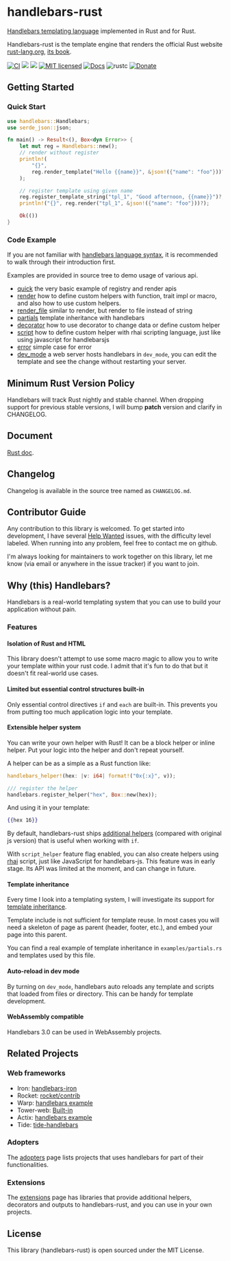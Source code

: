 handlebars-rust
===============

[Handlebars templating language](https://handlebarsjs.com) implemented
in Rust and for Rust.

Handlebars-rust is the template engine that renders the official Rust website
[rust-lang.org](https://www.rust-lang.org), [its
book](https://doc.rust-lang.org/book/).

[![CI](https://github.com/sunng87/handlebars-rust/actions/workflows/main.yml/badge.svg)](https://github.com/sunng87/handlebars-rust/actions/workflows/main.yml)
[![](https://img.shields.io/crates/v/handlebars)](https://crates.io/crates/handlebars)
[![](https://img.shields.io/crates/d/handlebars.svg)](https://crates.io/crates/handlebars)
[![MIT licensed](https://img.shields.io/badge/license-MIT-blue.svg)](./LICENSE)
[![Docs](https://docs.rs/handlebars/badge.svg)](https://docs.rs/crate/handlebars/)
![rustc](https://img.shields.io/badge/rustc-1.56+-lightgray.svg)
[![Donate](https://img.shields.io/badge/donate-liberapay-yellow.svg)](https://liberapay.com/Sunng/donate)

## Getting Started

### Quick Start

```rust
use handlebars::Handlebars;
use serde_json::json;

fn main() -> Result<(), Box<dyn Error>> {
    let mut reg = Handlebars::new();
    // render without register
    println!(
        "{}",
        reg.render_template("Hello {{name}}", &json!({"name": "foo"}))?
    );

    // register template using given name
    reg.register_template_string("tpl_1", "Good afternoon, {{name}}")?;
    println!("{}", reg.render("tpl_1", &json!({"name": "foo"}))?);

    Ok(())
}
```

### Code Example

If you are not familiar with [handlebars language
syntax](https://handlebarsjs.com), it is recommended to walk through
their introduction first.

Examples are provided in source tree to demo usage of various api.

* [quick](https://github.com/sunng87/handlebars-rust/blob/master/examples/quick.rs)
  the very basic example of registry and render apis
* [render](https://github.com/sunng87/handlebars-rust/blob/master/examples/render.rs)
  how to define custom helpers with function, trait impl or macro, and also how
  to use custom helpers.
* [render_file](https://github.com/sunng87/handlebars-rust/blob/master/examples/render_file.rs)
  similar to render, but render to file instead of string
* [partials](https://github.com/sunng87/handlebars-rust/blob/master/examples/partials.rs)
  template inheritance with handlebars
* [decorator](https://github.com/sunng87/handlebars-rust/blob/master/examples/decorator.rs)
  how to use decorator to change data or define custom helper
* [script](https://github.com/sunng87/handlebars-rust/blob/master/examples/script.rs)
  how to define custom helper with rhai scripting language,
  just like using javascript for handlebarsjs
* [error](https://github.com/sunng87/handlebars-rust/blob/master/examples/error.rs)
  simple case for error
* [dev_mode](https://github.com/sunng87/handlebars-rust/blob/master/examples/dev_mode.rs)
  a web server hosts handlebars in `dev_mode`, you can edit the template and see the change
  without restarting your server.

## Minimum Rust Version Policy

Handlebars will track Rust nightly and stable channel. When dropping
support for previous stable versions, I will bump **patch** version
and clarify in CHANGELOG.

## Document

[Rust doc](https://docs.rs/crate/handlebars/).

## Changelog

Changelog is available in the source tree named as `CHANGELOG.md`.

## Contributor Guide

Any contribution to this library is welcomed. To get started into
development, I have several [Help
Wanted](https://github.com/sunng87/handlebars-rust/issues?q=is%3Aissue+is%3Aopen+label%3A%22help+wanted%22)
issues, with the difficulty level labeled. When running into any problem,
feel free to contact me on github.

I'm always looking for maintainers to work together on this library,
let me know (via email or anywhere in the issue tracker) if you
want to join.

## Why (this) Handlebars?

Handlebars is a real-world templating system that you can use to build
your application without pain.

### Features

#### Isolation of Rust and HTML

This library doesn't attempt to use some macro magic to allow you to
write your template within your rust code. I admit that it's fun to do
that but it doesn't fit real-world use cases.

#### Limited but essential control structures built-in

Only essential control directives `if` and `each` are built-in. This
prevents you from putting too much application logic into your template.

#### Extensible helper system

You can write your own helper with Rust! It can be a block helper or
inline helper. Put your logic into the helper and don't repeat
yourself.

A helper can be as a simple as a Rust function like:

```rust
handlebars_helper!(hex: |v: i64| format!("0x{:x}", v));

/// register the helper
handlebars.register_helper("hex", Box::new(hex));
```

And using it in your template:

```handlebars
{{hex 16}}
```

By default, handlebars-rust ships [additional helpers](https://github.com/sunng87/handlebars-rust/blob/master/src/helpers/helper_extras.rs#L6)
(compared with original js version)
that is useful when working with `if`.

With `script_helper` feature flag enabled, you can also create helpers
using [rhai](https://github.com/jonathandturner/rhai) script, just like JavaScript
for handlebars-js. This feature was in early stage. Its API was limited at the
moment, and can change in future.

#### Template inheritance

Every time I look into a templating system, I will investigate its
support for [template
inheritance](https://docs.djangoproject.com/en/3.2/ref/templates/language/#template-inheritance).

Template include is not sufficient for template reuse. In most cases
you will need a skeleton of page as parent (header, footer, etc.), and
embed your page into this parent.

You can find a real example of template inheritance in
`examples/partials.rs` and templates used by this file.

#### Auto-reload in dev mode

By turning on `dev_mode`, handlebars auto reloads any template and scripts that
loaded from files or directory. This can be handy for template development.

#### WebAssembly compatible

Handlebars 3.0 can be used in WebAssembly projects.

## Related Projects

### Web frameworks

* Iron: [handlebars-iron](https://github.com/sunng87/handlebars-iron)
* Rocket: [rocket/contrib](https://api.rocket.rs/v0.4/rocket_contrib/templates/index.html)
* Warp: [handlebars
  example](https://github.com/seanmonstar/warp/blob/master/examples/handlebars_template.rs)
* Tower-web: [Built-in](https://github.com/carllerche/tower-web)
* Actix: [handlebars
  example](https://github.com/actix/examples/blob/master/templating/handlebars/src/main.rs)
* Tide: [tide-handlebars](https://github.com/No9/tide-handlebars)

### Adopters

The
[adopters](https://github.com/sunng87/handlebars-rust/wiki/Adopters)
page lists projects that uses handlebars for part of their
functionalities.

### Extensions

The
[extensions](https://github.com/sunng87/handlebars-rust/wiki/Extensions)
page has libraries that provide additional helpers, decorators and
outputs to handlebars-rust, and you can use in your own projects.

## License

This library (handlebars-rust) is open sourced under the MIT License.
